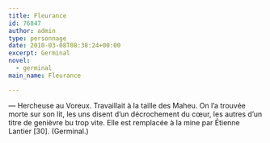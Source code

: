 ```yaml
---
title: Fleurance
id: 76847
author: admin
type: personnage
date: 2010-03-08T08:38:24+00:00
excerpt: Germinal
novel:
  - germinal
main_name: Fleurance

---
```

— Hercheuse au Voreux. Travaillait à la taille des Maheu. On l&rsquo;a trouvée morte sur son lit, les uns disent d&rsquo;un décrochement du cœur, les autres d&rsquo;un titre de genièvre bu trop vite. Elle est remplacée à la mine par Étienne Lantier [30]. (Germinal.)